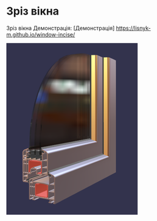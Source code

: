 # Зріз вікна

Зріз вікна Демонстрація:
[Демонстрація] https://lisnyk-m.github.io/window-incise/


![screenshot](md.png "Скріншот")